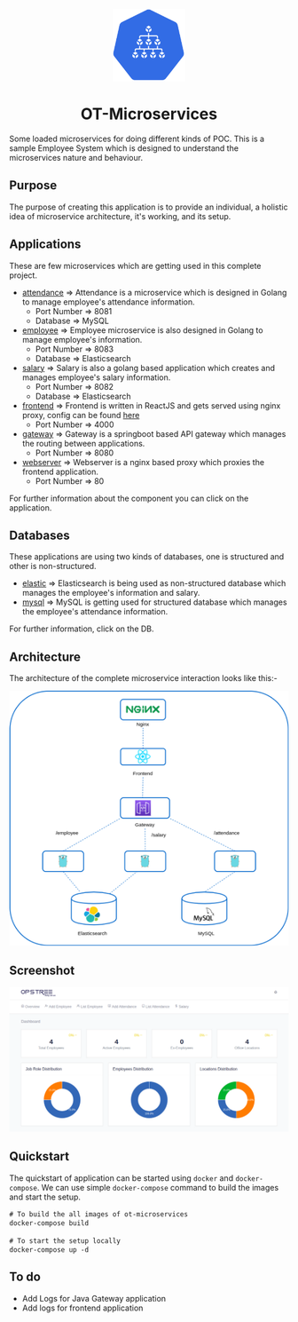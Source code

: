 <div align="center">
  <img src="./static/logo.svg" height="130" width="130">
  <h1>OT-Microservices</h1>
</div>

Some loaded microservices for doing different kinds of POC. This is a sample Employee System which is designed to understand the microservices nature and behaviour.

## Purpose

The purpose of creating this application is to provide an individual, a holistic idea of microservice architecture, it's working, and its setup.

## Applications

These are few microservices which are getting used in this complete project.

- [attendance](./attendance) => Attendance is a microservice which is designed in Golang to manage employee's attendance information.
    - Port Number => 8081
    - Database => MySQL
- [employee](./employee) => Employee microservice is also designed in Golang to manage employee's information.
    - Port Number => 8083
    - Database => Elasticsearch
- [salary](./salary) => Salary is also a golang based application which creates and manages employee's salary information.
    - Port Number => 8082
    - Database => Elasticsearch
- [frontend](./frontend) => Frontend is written in ReactJS and gets served using nginx proxy, config can be found [here](./nginx)
    - Port Number => 4000
- [gateway](./gateway) => Gateway is a springboot based API gateway which manages the routing between applications.
    - Port Number => 8080
- [webserver](./webserver) => Webserver is a nginx based proxy which proxies the frontend application.
    - Port Number => 80

For further information about the component you can click on the application.

## Databases

These applications are using two kinds of databases, one is structured and other is non-structured.

- [elastic](./elastic) => Elasticsearch is being used as non-structured database which manages the employee's information and salary.
- [mysql](./mysql) => MySQL is getting used for structured database which manages the employee's attendance information.

For further information, click on the DB.

## Architecture

The architecture of the complete microservice interaction looks like this:-

<div align="center">
  <img src="./static/architecture.png">
</div>

## Screenshot

<div align="center">
  <img src="./static/frontend.png">
</div>

## Quickstart

The quickstart of application can be started using `docker` and `docker-compose`. We can use simple `docker-compose` command to build the images and start the setup.

```shell
# To build the all images of ot-microservices
docker-compose build

# To start the setup locally
docker-compose up -d
```

## To do
- Add Logs for Java Gateway application
- Add logs for frontend application
